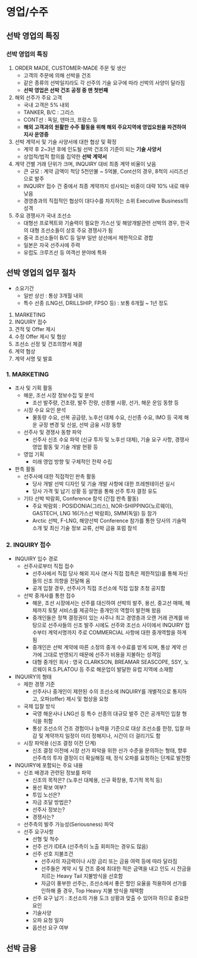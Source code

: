 # 영업/수주

## 선박 영업의 특징

### 선박 영업의 특징
1. ORDER MADE, CUSTOMER-MADE 주문 및 생산
    - 고객의 주문에 의해 선박을 건조
    - 같은 종류의 선박일지라도 각 선주의 기술 요구에 따라 선박의 사양이 달라짐
    - **선박 영업은 선박 건조 공정 중 맨 첫번째**
2. 해외 선주가 주요 고객
    - 국내 고객은 5% 내외
    - TANKER, B/C : 그리스
    - CONT선 : 독일, 덴마크, 프랑스 등
    - **해외 고객과의 원활한 수주 활동을 위해 해외 주요지역에 영업요원을 파견하여 지사 운영중**
3. 선박 계약서 및 기술 사양서에 대한 협상 및 확정
    - 계약 후 2~3년 후에 인도될 선박 건조의 기준이 되는 **기술 사양서**
    - 상업적/법적 합의를 집약한 **선박 계약서**
4. 계약 건별 거래 단위가 크며, INQUIRY 대비 최종 계약 비율이 낮음
    - 큰 규모 : 계약 금액이 척당 5천만불 ~ 5억불, Cont선의 경우, 8척의 시리즈선으로 발주
    - INQUIRY 접수 건 중에서 최종 계약까지 성사되는 비중이 대략 10% 내로 매우 낮음
    - 경영층과의 직접적인 협상이 대다수를 차지하는 소위 Executive Business의 성격
5. 주요 경쟁사가 국내 조선소
    - 대형선 프로젝트와 기술력이 필요한 가스선 및 해양개발관련 선박의 경우, 한국의 대형 조선소들이 상호 주요 경쟁사가 됨
    - 중국 조선소들이 B/C 등 일부 일반 상선에서 제한적으로 경합
    - 일본은 자국 선주사에 주력
    - 유럽도 크루즈선 등 여객선 분야에 특화
## 선박 영업의 업무 절차
- 소요기간
    - 일반 상선 : 통상 3개월 내외
    - 특수 선종 (LNG선, DRILLSHIP, FPSO 등) : 보통 6개월 ~ 1년 정도
1. MARKETING
2. INQUIRY 접수
3. 견적 및 Offer 제시
4. 수정 Offer 제시 및 협상
5. 조선소 선정 및 건조의향서 체결
6. 계약 협상
7. 계약 서명 및 발효

### 1. MARKETING
- 조사 및 기획 활동
    - 해운, 조선 시장 정보수집 및 분석
        - 조선 발주량, 건조량, 발주 잔량, 선종별 시황, 선가, 해운 운임 동향 등
    - 시장 수요 요인 분석
        - 물동량 수요, 선복 공급량, 노후선 대체 수요, 신선종 수요, IMO 등 국제 해운 규정 변경 및 신설, 선박 금융 시장 동향
    - 선주사 및 경쟁사 동향 파악
        - 선주사 신조 수요 파악 (신규 투자 및 노후선 대체), 기술 요구 사항, 경쟁사 영업 활동 및 기술 개발 현황 등
    - 영업 기획
        - 미래 영업 방향 및 구체적인 전략 수립
- 판촉 활동
    - 선주사에 대한 직접적인 판촉 활동
        - 당사 개발 선박 디자인 및 기술 개발 사항에 대한 프레젠테이션 실시
        - 당사 가격 및 납기 상황 등 설명을 통해 선주 투자 결정 유도
    - 기타 선박 박람회, Conference 참석 (간접 판촉 활동)
        - 주요 박람회 : POSIDONIA(그리스), NOR-SHIPPING(노르웨이), GASTECH, LNG 16(가스선 박람회), SMM(독일) 등 참가
        - Arctic 선박, F-LNG, 해양선박 Conference 참가를 통한 당사의 기술력 소개 및 최신 기술 정보 교류, 선박 금융 포럼 참석

### 2. INQUIRY 접수
- INQUIRY 입수 경로
    - 선주사로부터 직접 접수
        - 선주사에서 직접 당사 해외 지사 (본사 직접 접촉은 제한적임)를 통해 자신들의 신조 의향을 전달해 옴
        - 공개 입찰 경우, 선주사가 직접 조선소에 직접 입찰 초청 공지함
    - 선박 중개사를 통한 접수
        - 해운, 조선 시장에서는 선주를 대신하여 선박의 발주, 용선, 중고선 매매, 해체까지 토탈 서비스를 제공하는 중개인의 역할이 발전해 왔음
        - 중개인들은 정책 결정권이 있는 사주나 최고 경영층과 오랜 거래 관계를 바탕으로 선주사들의 신조 발주 시에도 선주와 조선소 사이에서 INQUIRY 접수부터 계약서명까지 주로 COMMERCIAL 사항에 대한 중개역할을 하게 됨
        - 중개인은 선박 계약에 따른 소정의 중개 수수료를 받게 되며, 통상 계약 선가에 그대로 반영되기 때문에 선주가 비용을 지불하는 성격임
        - 대형 중개인 회사 : 영국 CLARKSON, BREAMAR SEASCOPE, SSY, 노르웨이 R.S.PLATOU 등 주로 해운업이 발달한 유럽 지역에 소재함
- INQUIRY의 형태
    - 제한 경쟁 기준
        - 선주사나 중개인이 제한된 수의 조선소에 INQUIRY를 개별적으로 통지하고, 오파(offer) 제시 및 협상을 요청
    - 국제 입찰 방식
        - 국영 해운사나 LNG선 등 특수 선종의 대규모 발주 건은 공개적인 입찰 형식을 취함
        - 통상 조선소의 건조 경험이나 능력을 기준으로 대상 조선소를 한정, 입찰 마감 및 계약까지 일정이 미리 정해지나, 시간이 더 걸리기도 함
    - 시장 파악용 (신조 결정 이전 단계)
        - 신조 결정 이전에 시장 선가 파악을 위한 선가 수준을 문의하는 형태, 향후 선주측의 투자 결정이 더 확실해질 때, 정식 오파를 요청하는 단계로 발전함
- INQUIRY에 포함되는 주요 내용
    - 신조 배경과 관련된 정보를 파악
        - 신조의 목적은? (노후선 대체용, 신규 확장용, 투기적 목적 등)
        - 용선 확보 여부?
        - 투입 노선은?
        - 자금 조달 방법은?
        - 선주사 정보는?
        - 경쟁사는?
    - 선주측의 발주 가능성(Seriousness) 파악
    - 선주 요구사항
        - 선형 및 척수
        - 선주 선가 IDEA (선주측이 노출 회피하는 경우도 많음)
        - 선주 선호 지불조건
            - 선주사의 자금력이나 시장 금리 또는 금융 여력 등에 따라 달라짐
            - 선주들은 계약 시 및 건조 중에 최대한 적은 금액을 내고 인도 시 잔금을 치르는 Heavy Tail 지불방식을 선호함
            - 자금이 풍부한 선주는, 조선소에서 좋은 할인 요율을 적용하여 선가를 인하해 줄 경우, Top Heavy 지불 방식을 채택함
        - 선주 요구 납기 : 조선소의 가용 도크 상황과 맞출 수 있어햐 하므로 중요한 요인
        - 기술사양
        - 오파 요청 일자
        - 옵션선 요구 여부
        

## 선박 금융


